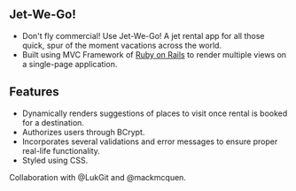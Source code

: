 ## Jet-We-Go!
  * Don't fly commercial! Use Jet-We-Go! A jet rental app for all those quick, spur of the moment vacations across the world. 
  * Built using MVC Framework of [Ruby on Rails](https://rubyonrails.org/) to render multiple views on a single-page application. 

## Features
  * Dynamically renders suggestions of places to visit once rental is booked for a destination. 
  * Authorizes users through BCrypt. 
  * Incorporates several validations and error messages to ensure proper real-life functionality. 
  * Styled using CSS. 

Collaboration with @LukGit and @mackmcquen. 
 
